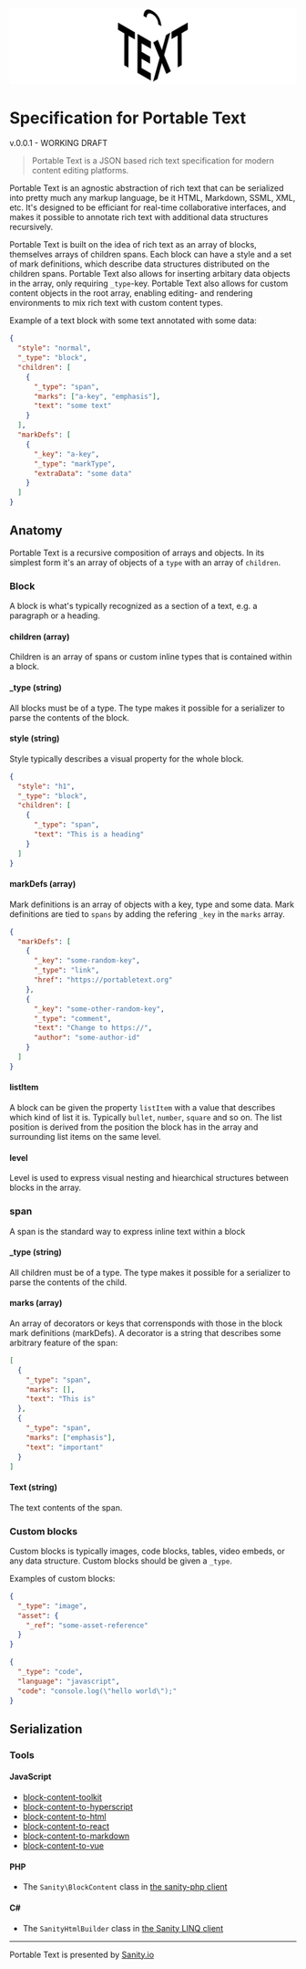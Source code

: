 ![Portable Text Logo](https://raw.githubusercontent.com/portabletext/portabletext/master/logo.svg?sanitize=true)

# Specification for Portable Text

v.0.0.1 - WORKING DRAFT

> Portable Text is a JSON based rich text specification for modern content editing platforms.

Portable Text is an agnostic abstraction of rich text that can be serialized into pretty much any markup language, be it HTML, Markdown, SSML, XML, etc. It's designed to be efficiant for real-time collaborative interfaces, and makes it possible to annotate rich text with additional data structures recursively.

Portable Text is built on the idea of rich text as an array of blocks, themselves arrays of children spans. Each block can have a style and a set of mark definitions, which describe data structures distributed on the children spans. Portable Text also allows for inserting arbitary data objects in the array, only requiring `_type`-key. Portable Text also allows for custom content objects in the root array, enabling editing- and rendering environments to mix rich text with custom content types.

Example of a text block with some text annotated with some data:

```json
{
  "style": "normal",
  "_type": "block",
  "children": [
    {
      "_type": "span",
      "marks": ["a-key", "emphasis"],
      "text": "some text"
    }
  ],
  "markDefs": [
    {
      "_key": "a-key",
      "_type": "markType",
      "extraData": "some data"
    }
  ]
}
```

## Anatomy

Portable Text is a recursive composition of arrays and objects. In its simplest form it's an array of objects of a `type` with an array of `children`.

### Block

A block is what's typically recognized as a section of a text, e.g. a paragraph or a heading.

#### children (array)

Children is an array of spans or custom inline types that is contained within a block.

#### \_type (string)

All blocks must be of a type. The type makes it possible for a serializer to parse the contents of the block.

#### style (string)

Style typically describes a visual property for the whole block.

```json
{
  "style": "h1",
  "_type": "block",
  "children": [
    {
      "_type": "span",
      "text": "This is a heading"
    }
  ]
}
```

#### markDefs (array)

Mark definitions is an array of objects with a key, type and some data. Mark definitions are tied to `spans` by adding the refering `_key` in the `marks` array.

```json
{
  "markDefs": [
    {
      "_key": "some-random-key",
      "_type": "link",
      "href": "https://portabletext.org"
    },
    {
      "_key": "some-other-random-key",
      "_type": "comment",
      "text": "Change to https://",
      "author": "some-author-id"
    }
  ]
}
```

#### listItem

A block can be given the property `listItem` with a value that describes which kind of list it is. Typically `bullet`, `number`, `square` and so on. The list position is derived from the position the block has in the array and surrounding list items on the same level.

#### level

Level is used to express visual nesting and hiearchical structures between blocks in the array.

### span

A span is the standard way to express inline text within a block

#### \_type (string)

All children must be of a type. The type makes it possible for a serializer to parse the contents of the child.

#### marks (array)

An array of decorators or keys that corrensponds with those in the block mark definitions (markDefs). A decorator is a string that describes some arbitrary feature of the span:

```json
[
  {
    "_type": "span",
    "marks": [],
    "text": "This is"
  },
  {
    "_type": "span",
    "marks": ["emphasis"],
    "text": "important"
  }
]
```

#### Text (string)

The text contents of the span.

### Custom blocks

Custom blocks is typically images, code blocks, tables, video embeds, or any data structure. Custom blocks should be given a `_type`.

Examples of custom blocks:

```json
{
  "_type": "image",
  "asset": {
    "_ref": "some-asset-reference"
  }
}
```

```json
{
  "_type": "code",
  "language": "javascript",
  "code": "console.log(\"hello world\");"
}
```

## Serialization

### Tools

#### JavaScript

- [block-content-toolkit](https://github.com/sanity-io/sanity/tree/next/packages/%40sanity/block-tools)
- [block-content-to-hyperscript](https://github.com/sanity-io/block-content-to-hyperscript)
- [block-content-to-html](https://github.com/sanity-io/block-content-to-html)
- [block-content-to-react](https://github.com/sanity-io/block-content-to-react)
- [block-content-to-markdown](https://github.com/sanity-io/block-content-to-markdown)
- [block-content-to-vue](https://github.com/rdunk/sanity-blocks-vue-component)

#### PHP

- The `Sanity\BlockContent` class in [the sanity-php client](https://github.com/sanity-io/sanity-php)

#### C#

- The `SanityHtmlBuilder` class in [the Sanity LINQ client](https://github.com/oslofjord/sanity-linq)

---

Portable Text is presented by [Sanity.io](https://www.sanity.io)
